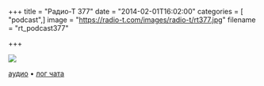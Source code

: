 +++
title = "Радио-Т 377"
date = "2014-02-01T16:02:00"
categories = [ "podcast",]
image = "https://radio-t.com/images/radio-t/rt377.jpg"
filename = "rt_podcast377"

+++

![](https://radio-t.com/images/radio-t/rt377.jpg)

[аудио](https://cdn.radio-t.com/rt_podcast377.mp3) • [лог чата](http://chat.radio-t.com/logs/radio-t-377.html)
<audio src="https://cdn.radio-t.com/rt_podcast377.mp3" preload="none"></audio>

